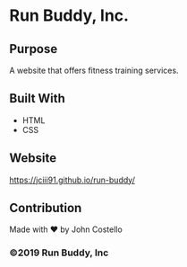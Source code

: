 # Run Buddy, Inc.

## Purpose
A website that offers fitness training services.

## Built With
* HTML
* CSS

## Website
https://jciii91.github.io/run-buddy/

## Contribution
Made with ❤️ by John Costello

### ©️2019 Run Buddy, Inc 
